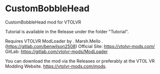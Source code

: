 # CustomBobbleHead
CustomBobbleHead mod for VTOLVR

Tutorial is available in the Release under the folder "Tutorial".

Requires VTOLVR ModLoader by . Marsh.Mello . (https://gitlab.com/benwilson2508)
Official Site: https://vtolvr-mods.com/
GitLab: https://gitlab.com/vtolvr-mods/ModLoader 

You can download the mod via the Releases or preferably at the VTOL VR Modding Website. https://vtolvr-mods.com/mods.
